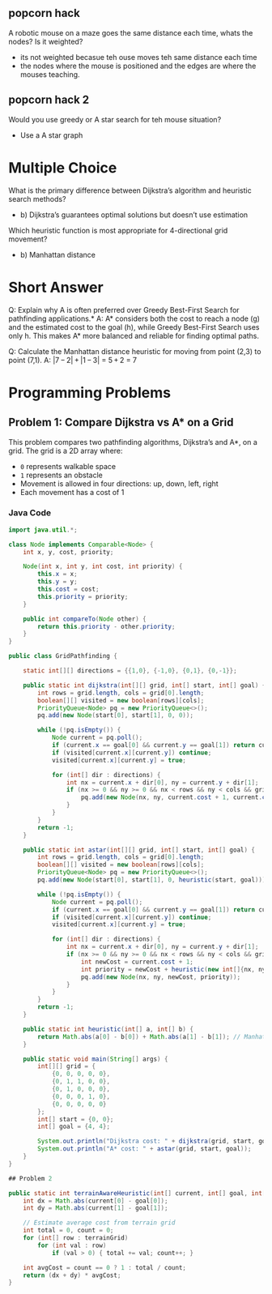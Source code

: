 ## popcorn hack
A robotic mouse on a maze goes the same distance each time, whats the nodes? Is it weighted? 
- its not weighted becasue teh ouse moves teh same distance each time
- the nodes where the mouse is positioned and the edges are where the mouses teaching.

## popcorn hack 2 
Would you use greedy or A star search for teh mouse situation?
- Use a A star graph 

# Multiple Choice
What is the primary difference between Dijkstra’s algorithm and heuristic search methods?
- b) Dijkstra’s guarantees optimal solutions but doesn’t use estimation

Which heuristic function is most appropriate for 4-directional grid movement?
- b) Manhattan distance

# Short Answer
Q: Explain why A is often preferred over Greedy Best-First Search for pathfinding applications.*
A: A* considers both the cost to reach a node (g) and the estimated cost to the goal (h), while Greedy Best-First Search uses only h. This makes A* more balanced and reliable for finding optimal paths.

Q: Calculate the Manhattan distance heuristic for moving from point (2,3) to point (7,1).
A: |7 − 2| + |1 − 3| = 5 + 2 = 7

# Programming Problems

## Problem 1: Compare Dijkstra vs A* on a Grid

This problem compares two pathfinding algorithms, Dijkstra’s and A*, on a grid. The grid is a 2D array where:

- `0` represents walkable space  
- `1` represents an obstacle  
- Movement is allowed in four directions: up, down, left, right  
- Each movement has a cost of 1  

### Java Code

```java
import java.util.*;

class Node implements Comparable<Node> {
    int x, y, cost, priority;

    Node(int x, int y, int cost, int priority) {
        this.x = x;
        this.y = y;
        this.cost = cost;
        this.priority = priority;
    }

    public int compareTo(Node other) {
        return this.priority - other.priority;
    }
}

public class GridPathfinding {

    static int[][] directions = {{1,0}, {-1,0}, {0,1}, {0,-1}};

    public static int dijkstra(int[][] grid, int[] start, int[] goal) {
        int rows = grid.length, cols = grid[0].length;
        boolean[][] visited = new boolean[rows][cols];
        PriorityQueue<Node> pq = new PriorityQueue<>();
        pq.add(new Node(start[0], start[1], 0, 0));

        while (!pq.isEmpty()) {
            Node current = pq.poll();
            if (current.x == goal[0] && current.y == goal[1]) return current.cost;
            if (visited[current.x][current.y]) continue;
            visited[current.x][current.y] = true;

            for (int[] dir : directions) {
                int nx = current.x + dir[0], ny = current.y + dir[1];
                if (nx >= 0 && ny >= 0 && nx < rows && ny < cols && grid[nx][ny] == 0) {
                    pq.add(new Node(nx, ny, current.cost + 1, current.cost + 1));
                }
            }
        }
        return -1;
    }

    public static int astar(int[][] grid, int[] start, int[] goal) {
        int rows = grid.length, cols = grid[0].length;
        boolean[][] visited = new boolean[rows][cols];
        PriorityQueue<Node> pq = new PriorityQueue<>();
        pq.add(new Node(start[0], start[1], 0, heuristic(start, goal)));

        while (!pq.isEmpty()) {
            Node current = pq.poll();
            if (current.x == goal[0] && current.y == goal[1]) return current.cost;
            if (visited[current.x][current.y]) continue;
            visited[current.x][current.y] = true;

            for (int[] dir : directions) {
                int nx = current.x + dir[0], ny = current.y + dir[1];
                if (nx >= 0 && ny >= 0 && nx < rows && ny < cols && grid[nx][ny] == 0) {
                    int newCost = current.cost + 1;
                    int priority = newCost + heuristic(new int[]{nx, ny}, goal);
                    pq.add(new Node(nx, ny, newCost, priority));
                }
            }
        }
        return -1;
    }

    public static int heuristic(int[] a, int[] b) {
        return Math.abs(a[0] - b[0]) + Math.abs(a[1] - b[1]); // Manhattan Distance
    }

    public static void main(String[] args) {
        int[][] grid = {
            {0, 0, 0, 0, 0},
            {0, 1, 1, 0, 0},
            {0, 1, 0, 0, 0},
            {0, 0, 0, 1, 0},
            {0, 0, 0, 0, 0}
        };
        int[] start = {0, 0};
        int[] goal = {4, 4};

        System.out.println("Dijkstra cost: " + dijkstra(grid, start, goal));
        System.out.println("A* cost: " + astar(grid, start, goal));
    }
}

## Problem 2 

public static int terrainAwareHeuristic(int[] current, int[] goal, int[][] terrainGrid) {
    int dx = Math.abs(current[0] - goal[0]);
    int dy = Math.abs(current[1] - goal[1]);

    // Estimate average cost from terrain grid
    int total = 0, count = 0;
    for (int[] row : terrainGrid)
        for (int val : row)
            if (val > 0) { total += val; count++; }

    int avgCost = count == 0 ? 1 : total / count;
    return (dx + dy) * avgCost;
}
